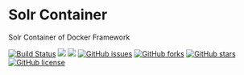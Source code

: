 # Solr Container
Solr Container of Docker Framework

[![Build Status](https://travis-ci.org/dockerframework/solr.svg?branch=master)](https://travis-ci.org/dockerframework/solr) [![](https://images.microbadger.com/badges/image/dockerframework/solr:7.3.svg)](https://microbadger.com/images/dockerframework/solr:7.3 "Layers") [![](https://images.microbadger.com/badges/version/dockerframework/solr:7.3.svg)](https://microbadger.com/images/dockerframework/solr:7.3 "Version") [![GitHub issues](https://img.shields.io/github/issues/dockerframework/solr.svg)](https://github.com/dockerframework/solr/issues) [![GitHub forks](https://img.shields.io/github/forks/dockerframework/solr.svg)](https://github.com/dockerframework/solr/network) [![GitHub stars](https://img.shields.io/github/stars/dockerframework/solr.svg)](https://github.com/dockerframework/solr/stargazers) [![GitHub license](https://img.shields.io/badge/license-MIT-blue.svg)](https://raw.githubusercontent.com/dockerframework/solr/master/LICENSE)
